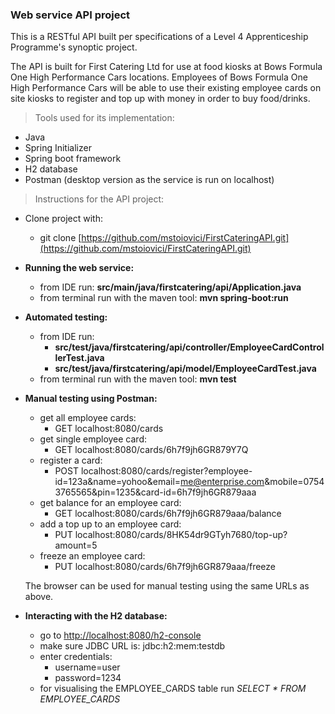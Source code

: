 ### **Web service API project** ###

This is a RESTful API built per specifications of a Level 4 Apprenticeship 
Programme's synoptic project.

The API is built for First Catering Ltd for use at food kiosks at Bows Formula 
One High Performance Cars locations.
Employees of Bows Formula One High Performance Cars will be able to use their 
existing employee cards on site kiosks to register and top up with money in 
order to buy food/drinks.

>Tools used for its implementation:
* Java 
* Spring Initializer
* Spring boot framework
* H2 database
* Postman (desktop version as the service is run on localhost)

>Instructions for the API project:
* Clone project with:
    * git clone [https://github.com/mstoiovici/FirstCateringAPI.git](https://github.com/mstoiovici/FirstCateringAPI.git)
* **Running the web service:**
    * from IDE run: **src/main/java/firstcatering/api/Application.java**
    * from terminal run with the maven tool: **mvn spring-boot:run**
    
* **Automated testing:**
    * from IDE run: 
        * **src/test/java/firstcatering/api/controller/EmployeeCardControllerTest.java**
        * **src/test/java/firstcatering/api/model/EmployeeCardTest.java**
    * from terminal run with the maven tool: **mvn test**
    
* **Manual testing using Postman:**
    * get all employee cards:
      * GET localhost:8080/cards
    * get single employee card: 
      * GET localhost:8080/cards/6h7f9jh6GR879Y7Q
    * register a card: 
      * POST localhost:8080/cards/register?employee-id=123a&name=yohoo&email=me@enterprise.com&mobile=07543765565&pin=1235&card-id=6h7f9jh6GR879aaa 
    * get balance for an employee card: 
      * GET localhost:8080/cards/6h7f9jh6GR879aaa/balance
    * add a top up to an employee card: 
      * PUT localhost:8080/cards/8HK54dr9GTyh7680/top-up?amount=5
    * freeze an employee card: 
      * PUT localhost:8080/cards/6h7f9jh6GR879aaa/freeze
      
    The browser can be used for manual testing using the same URLs as above.

* **Interacting with the H2 database:**
    * go to [http://localhost:8080/h2-console](http://localhost:8080/h2-console)
    * make sure JDBC URL is: jdbc:h2:mem:testdb
    * enter credentials:
        * username=user
        * password=1234
    * for visualising the EMPLOYEE_CARDS table run *SELECT * FROM EMPLOYEE_CARDS*  





